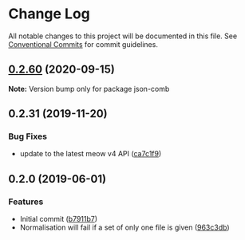 # Change Log

All notable changes to this project will be documented in this file.
See [Conventional Commits](https://conventionalcommits.org) for commit guidelines.

## [0.2.60](https://gitlab.com/codsen/codsen/compare/json-comb@0.2.59...json-comb@0.2.60) (2020-09-15)

**Note:** Version bump only for package json-comb





## 0.2.31 (2019-11-20)

### Bug Fixes

- update to the latest meow v4 API ([ca7c1f9](https://gitlab.com/codsen/codsen/commit/ca7c1f9b1e28dd7540442fa19f9ca4b7855b9e34))

## 0.2.0 (2019-06-01)

### Features

- Initial commit ([b7911b7](https://gitlab.com/codsen/codsen/commit/b7911b7))
- Normalisation will fail if a set of only one file is given ([963c3db](https://gitlab.com/codsen/codsen/commit/963c3db))
